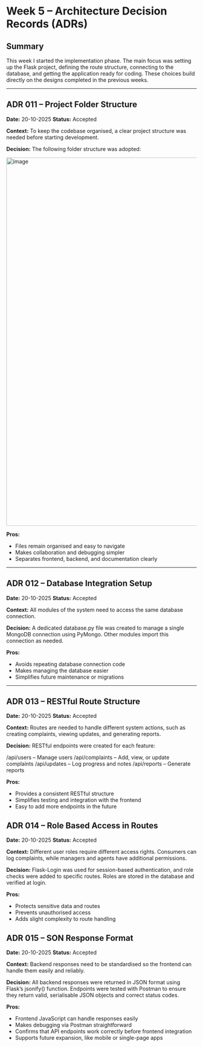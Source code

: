 # Week 5 – Architecture Decision Records (ADRs)

## Summary
This week I started the implementation phase. The main focus was setting up the Flask project, defining the route structure, connecting to the database, and getting the application ready for coding. These choices build directly on the designs completed in the previous weeks.

---

## ADR 011 – Project Folder Structure

**Date:** 20-10-2025
**Status:** Accepted

**Context:**
To keep the codebase organised, a clear project structure was needed before starting development.

**Decision:**
The following folder structure was adopted:


<img width="584" height="976" alt="image" src="https://github.com/user-attachments/assets/9564e4ea-898b-4a3d-a46e-e68f89c97c87" />

**Pros:**
- Files remain organised and easy to navigate
- Makes collaboration and debugging simpler
- Separates frontend, backend, and documentation clearly

---

## ADR 012 – Database Integration Setup

**Date:** 20-10-2025
**Status:** Accepted

**Context:**
All modules of the system need to access the same database connection.

**Decision:**
A dedicated database.py file was created to manage a single MongoDB connection using PyMongo. Other modules import this connection as needed.

**Pros:**
- Avoids repeating database connection code
- Makes managing the database easier
- Simplifies future maintenance or migrations

---

## ADR 013 – RESTful Route Structure

**Date:** 20-10-2025
**Status:** Accepted

**Context:**
Routes are needed to handle different system actions, such as creating complaints, viewing updates, and generating reports.

**Decision:**
RESTful endpoints were created for each feature:

/api/users – Manage users
/api/complaints – Add, view, or update complaints
/api/updates – Log progress and notes
/api/reports – Generate reports

**Pros:**
- Provides a consistent RESTful structure
- Simplifies testing and integration with the frontend
- Easy to add more endpoints in the future

## ADR 014 – Role Based Access in Routes

**Date:** 20-10-2025
**Status:** Accepted

**Context:**
Different user roles require different access rights. Consumers can log complaints, while managers and agents have additional permissions.

**Decision:**
Flask-Login was used for session-based authentication, and role checks were added to specific routes. Roles are stored in the database and verified at login.

**Pros:**
- Protects sensitive data and routes
- Prevents unauthorised access
- Adds slight complexity to route handling

## ADR 015 – SON Response Format

**Date:** 20-10-2025
**Status:** Accepted

**Context:**
Backend responses need to be standardised so the frontend can handle them easily and reliably.

**Decision:**
All backend responses were returned in JSON format using Flask’s jsonify() function. Endpoints were tested with Postman to ensure they return valid, serialisable JSON objects and correct status codes.

**Pros:**
- Frontend JavaScript can handle responses easily
- Makes debugging via Postman straightforward
- Confirms that API endpoints work correctly before frontend integration
- Supports future expansion, like mobile or single-page apps

  

  
